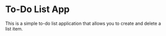 # To-Do List App
This is a simple to-do list application that allows you to create and delete a list item.
